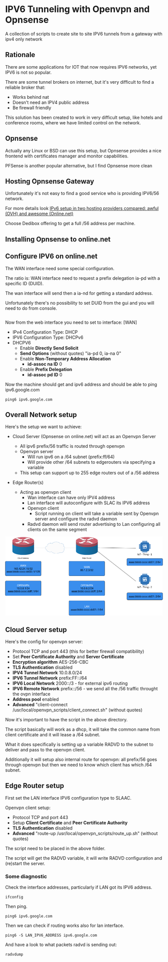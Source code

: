 # IPV6 Tunneling with Openvpn and Opnsense
A collection of scripts to create site to site IPV6 tunnels from a
gateway with ipv4 only network
## Rationale
There are some applications for IOT that now requires IPV6 networks,
yet IPV6 is not so popular.

There are some tunnel brokers on internet, but it's very difficult to
find a reliable broker that:
- Works behind nat
- Doesn't need an IPV4 public address
- Be firewall friendly

This solution has been created to work in very difficult setup, like
hotels and conference rooms, where we have limited control on the
network.

## Opnsense
Actually any Linux or BSD can use this setup, but Opnsense provides a
nice frontend with certificates manager and monitor capabilities.

PFSense is another popular alternative, but I find Opnsense more clean

## Hosting Opnsense Gateway
Unfortunately it's not easy to find a good service who is providing
IPV6/56 network.

For more details look [IPv6 setup in two hosting providers compared:
 awful (OVH) and awesome (Online.net)](https://otacon22.com/2016/02/21/two-hosting-providers-ipv6-setups-compared-ovh-online-net/)

Choose Dedibox offering to get a full /56 address per machine.

## Installing Opnsense to online.net

## Configure IPV6 on online.net
The WAN interface need some special configuration.

The ratio is:
WAN interface need to request a prefix delegation ia-pd with a specific
ID (DUID).

The wan interface will send then a ia-nd for getting a standard address.

Unfortunately there's no possibility to set DUID from the gui and you
will need to do from console.

```shellecho 00:03:XX:XX:... | awk '{ gsub(":"," "); printf "0: 0a 00 %s\n", $0 }' | xxd -r > dhcp6c_duid
```

Now from the web interface you need to set to interface: [WAN]
- IPv4 Configuration Type: DHCP
- IPV6 Configuration Type: DHCPv6
- DHCPV6
  - Enable **Directly Send Solicit**
  - **Send Options** (without quotes) "ia-pd 0, ia-na 0"
  - Enable **Non-Temporary Address Allocation**
    - **id-assoc na ID** 0
  - Enable **Prefix Delegation**
    - **id-assoc pd ID** 0

Now the machine should get and ipv6 address and should be able to ping
ipv6.google.com

```shell
ping6 ipv6.google.com
```

## Overall Network setup

Here's the setup we want to achieve:
- Cloud Server (Opnsense on online.net) will act as an Openvpn Server
  - All ipv6 prefix/56 traffic is routed through openvpn
  - Openvpn server
    - Will run ipv6 on a /64 subnet (prefix:ff/64)
    - Will provide other /64 subnets to edgerouters via specifying a
        variable
  - This setup can support up to 255 edge routers out of a /56 address

- Edge Router(s)
  - Acting as openvpn client
    - Wan interface can have only IPV4 address
    - Lan interface will autoconfigure with SLAC its IPV6 address
    - Openvpn client
      - Script running on client will take a variable sent by Openvpn
        server and configure the radvd daemon
    - Radvd daemon will send router advertising to Lan configuring all
      clients on the same segment


![Alt text](/images/NetworkSetup.png?raw=true "Network Diagram")

## Cloud Server setup
Here's the config for openvpn server:
- Protocol TCP and port 443 (this for better firewall compatibility)
- Set **Peer Certificate Authority** and **Server Certificate**
- **Encryption algorithm** AES-256-CBC
- **TLS Authentication** disabled
- **IPV4 Tunnel Network** 10.0.8.0/24
- **IPV6 Tunnel Network** prefix:FF::/64
- **IPV6 Local Network** 2000::/3 - for external ipv6 routing
- **IPV6 Remote Network** prefix::/56 - we send all the /56 traffic
  throught the ovpn interface
- **Address pool** enabled
- **Advanced** "client-connect /usr/local/openvpn_scripts/client_connect.sh"
(without quotes)

Now it's important to have the script in the above directory.

The script basically will work as a dhcp, it will take the common name
from client certificate and it will lease a /64 subnet.

What it does specifically is setting up a variable RADVD to the subnet
to deliver and pass to the openvpn client.

Additionally it will setup also internal route for openvpn: all
prefix/56 goes through openvpn but then we need to know which client has
which /64 subnet.

## Edge Router setup
First set the LAN interface IPV6 configuration type to SLAAC.

Openvpn client setup:
- Protocol TCP and port 443
- Setup **Client Certificate** and **Peer Certificate Authority**
- **TLS Authentication** disabled
- **Advanced**  "route-up /usr/local/openvpn_scripts/route_up.sh"
(without quotes)

The script need to be placed in the above folder.

The script will get the RADVD variable, it will write RADVD
configuration and (re)start the server.

### Some diagnostic
Check the interface addresses, particularly if LAN got its IPV6 address.

```
ifconfig
```

Then ping.
```shell
ping6 ipv6.google.com
```

Then we can check if routing works also for lan interface.

```shell
ping6 -S LAN_IPV6_ADDRESS ipv6.google.com
```

And have a look to what packets radvd is sending out:

```shell
radvdump
```




